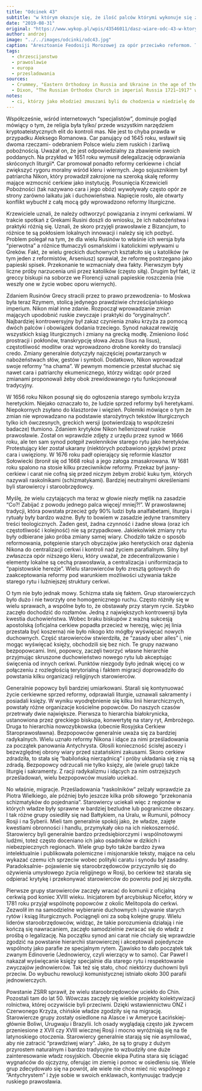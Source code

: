 ```yaml
---
title: "Odcinek 43"
subtitle: "w którym okazuje się, że ilość palców którymi wykonuje się znak krzyża może być kwestią życia i śmierci oraz zaprowadzić nas do Boliwii przez Syberię i Chiny."
date: "2019-08-31"
original: "https://www.wykop.pl/wpis/43546011/dasz-wiare-odc-43-w-ktorym-okazuje-sie-ze-ilosc-pa/"
author: andrzej
image: "../../images/odcinki/odc43.jpg"
caption: "Aresztoanie Feodosiji Morozowej za opór przeciwko reformom. Trzyma ona uniesione dwa palce w geście sprzeciwu"
tags:
  - chrzescijanstwo
  - prawoslawie
  - europa
  - przesladowania
sources:
  - Crummey, "Eastern Orthodoxy in Russia and Ukraine in the age of the Counter-Reformation" w "The Cambridge History of Christianity. Vol. 5, Eastern Christianity"
  - Dixon, "The Russian Orthodox Church in imperial Russia 1721–1917" w "The Cambridge History of Christianity. Vol. 5, Eastern Christianity"
notes:
  - ci, którzy jako młodzież zmuszani byli do chodzenia w niedzielę do kościoła, powinni dziękować Bogu, że nie urodzili się w rodzinie prawosławnych dewotów. Współczesna liturgia trwa nawet do 2 godzin, a historycznie jeszcze dłużej. W połączeniu z pełnym orthrosem i innymi modlitwami niedzielnymi może to być nawet 10 godzin.
---
```


Współcześnie, wśród internetowych “specjalistów”, dominuje pogląd mówiący o tym, że religia była tylko/ przede wszystkim narzędziem kryptoateistycznych elit do kontroli mas. Nie jest to chyba prawda w przypadku Aleksego Romanowa. Car panujący od 1645 roku, wsławił się dwoma rzeczami- odebraniem Polsce wielu ziem ruskich i żarliwą pobożnością. Uważał on, że jest odpowiedzialny za zbawienie swoich poddanych. Na przykład w 1651 roku wymusił delegalizację odprawiania skróconych liturgii\*. Car promował ponadto reformy cerkiewne i chciał zwiększyć rygoru moralny wśród kleru i wiernych. Jego sojusznikiem był patriarcha Nikon, który prowadził zakrojone na szeroką skalę reformy mające wzmocnić cerkiew jako instytucję. Posunięcia Krzewicieli Pobożności (tak nazywano cara i jego obóz) wywoływały często opór ze strony zarówno laikatu jak i duchowieństwa. Napięcie rosło, ale otwarty konflikt wybuchł z całą mocą gdy wprowadzono reformy liturgiczne.

Krzewiciele uznali, że należy odtworzyć powiązania z innymi cerkwiami. W trakcie spotkań z Grekami Rusini doszli do wniosku, że ich nabożeństwa i praktyki różnią się. Uznali, że skoro przyjęli prawosławie z Bizancjum, to różnice te są pokłosiem lokalnych innowacji i należy się ich pozbyć. Problem polegał na tym, że dla wielu Rusinów to właśnie ich wersja była “pierwotna” a różnice tłumaczyli osmańskimi i katolickimi wpływami u Greków. Fakt, że wielu greckich duchownych kształciło się u katolików (w tym jeden z reformistów, Arseniusz) sprawiał, że reformę postrzegano jako papieski spisek. Przekonanie te wzmacniały dwa fakty. Pierwszym były liczne próby narzucenia unii przez katolików (często siłą). Drugim był fakt, iż greccy biskupi na soborze we Florencji uznali papieskie roszczenia (nie weszły one w życie wobec oporu wiernych).

Zdaniem Rusinów Grecy stracili przez to prawo przewodzenia- to Moskwa była teraz Rzymem, stolicą jedynego prawdziwie chrześcijańskiego imperium. Nikon miał inne zdanie. Rozpoczął wprowadzanie zmian mających upodobnić ruskie zwyczaje i praktyki do “oryginalnych”. Najbardziej kontrowersyjny był zakaz czynienia znaku krzyża za pomocą dwóch palców i obowiązek dodania trzeciego. Synod nakazał rewizję wszystkich ksiąg liturgicznych i zmiany na grecką modłę. Zmieniono ilość prostracji i pokłonów, transkrypcję słowa Jezus (Isus na Iisus), częstotliwość modlitw oraz wprowadzono drobne korekty do translacji credo. Zmiany generalnie dotyczyły najczęściej powtarzanych w nabożeństwach słów, gestów i symboli. Dodatkowo, Nikon wprowadzał swoje reformy “na chama”. W pewnym momencie przestał słuchać się nawet cara i patriarchy ekumenicznego, którzy widząc opór przed zmianami proponowali żeby obok zrewidowanego rytu funkcjonował tradycyjny.

W 1656 roku Nikon posunął się do ogłoszenia starego symbolu krzyża heretyckim. Niejako oznaczało to, że ludzie sprzed reformy byli heretykami. Niepokornych zsyłano do klasztorów i więzień. Polemiki mówiące o tym że zmian nie wprowadzano na podstawie starożytnych tekstów liturgicznych tylko ich ówczesnych, greckich wersji (potwierdzają to współcześni badacze) tłumiono. Zdaniem krytyków Nikon hellenizował ruskie prawosławie. Został on wprawdzie zdjęty z urzędu przez synod w 1666 roku, ale ten sam synod potępił zwolenników starego rytu jako heretyków. Protestujący kler został ukarany (niektórych pozbawiono języków) przez cara i uwięziony. W 1676 roku padł opierający się reformie klasztor Sołowiecki (bronił się od 1668 roku) a jego załoga zmasakrowana. W 1681 roku spalono na stosie kilku przeciwników reformy. Przekaz był jasny- cerkiew i carat nie cofną się przed niczym żebym zrobić kuku tym, których nazywali raskolnikami (schizmatykami). Bardziej neutralnymi określeniami byli starowiercy i staroobrzędowcy.

Myślę, że wielu czytających ma teraz w głowie niezły mętlik na zasadzie “Co?! Zabijać z powodu jednego palca więcej/ mniej?!”. W prawosławnej tradycji, która powstała przecież gdy 90% ludzi była analfabetami, liturgia i rytuały były bardzo ważne. Były to bowiem w zasadzie jedyne transmitery treści teologicznych. Żaden gest, żadna czynność i żadne słowa (oraz ich częstotliwość i kolejność) nie są przypadkowe. Jakiekolwiek zmiany rytu były odbierane jako próba zmiany samej wiary. Chodziło także o sposób reformowania, potępienie starych obyczajów jako heretyckich oraz dążenia Nikona do centralizacji cerkwi i kontroli nad życiem parafialnym. Silny był zwłaszcza opór niższego kleru, który uważał, że zdecentralizowanie i elementy lokalne są cechą prawosławia, a centralizacja i uniformizacja to “papistowskie herezje”. Wielu starowierców było zresztą gotowych do zaakceptowania reformy pod warunkiem możliwości używania także starego rytu i luźniejszej struktury cerkwi.

O tym nie było jednak mowy. Schizma stała się faktem. Grup starowierczych było dużo i nie tworzyły one homogenicznego ruchu. Często różniły się w wielu sprawach, a wspólne było to, że obstawały przy starym rycie. Szybko zaczęło dochodzić do rozłamów. Jedną z największych kontrowersji była kwestia duchowieństwa. Wobec braku biskupów z ważną sukcesją apostolską (oficjalna cerkiew popadła przecież w herezję, więc jej linia przestała być koszerna) nie było nikogo kto mógłby wyświęcać nowych duchownych. Część starowierców stwierdziła, że “zasady uber alles” i, nie mogąc wyświęcać księży, obchodzili się bez nich. Te grupy nazwano bezpopowcami. Inni, popowcy, zaczęli tworzyć własne hierarchie przyjmując skruszone duchowieństwo nowego rytu lub akceptując święcenia od innych cerkwi. Punktów niezgody było jednak więcej co w połączeniu z rozległością terytorialną i faktem migracji doprowadziło do powstania kilku organizacji religijnych starowierców.

Generalnie popowcy byli bardziej umiarkowani. Starali się kontynuować życie cerkiewne sprzed reformy, odprawiali liturgie, uznawali sakramenty i posiadali księży. W wyniku wyodrębnienie się kilku linii hierarchicznych, powstały różne organizacje kościelne popowców. Do naszych czasów przetrwały dwie największe. Pierwsza to hierarchia białokrynicka, ustanowiona przez greckiego biskupa, konwertytę na stary ryt, Ambrożego. Druga to hierarchia nowozybkowska (obecnie Rosyjska Cerkiew Staroprawosławna). Bezpopowców generalnie uważa się za bardziej radykalnych. Wielu uznało reformy Nikona i idące za nimi prześladowania za początek panowania Antychrysta. Głosili konieczność ścisłej ascezy i bezwzględnej obrony wiary przed szatańskimi zakusami. Skoro cerkiew zdradziła, to stała się “babilońską nierządnicą” i próby układania się z nią są zdradą. Bezpopowcy odrzucali nie tylko księży, ale (wiele grup) także liturgię i sakramenty. Z racji radykalizmu i idących za nim ostrzejszych prześladowań, wielu bezpopowców musiało uciekać.

No właśnie, migracje. Prześladowania “raskolników” zelżały wprawdzie za Piotra Wielkiego, ale później było jeszcze kilka prób siłowego “przekonania schizmatyków do pojednania”. Starowiercy uciekali więc z regionów w których władze były sprawne w bardziej bezludne lub pograniczne obszary. I tak różne grupy osiedliły się nad Bałtykiem, na Uralu, w Rumunii, północy Rosji i na Syberii. Mieli tam generalnie spokój jako, że władze, zajęte kwestiami obronności i handlu, przymykały oko na ich niekoszerność. Starowiercy byli generalnie bardzo przedsiębiorczymi i wspólnotowymi ludźmi, toteż często doceniano ich jako osadników w dzikich i niebezpiecznych regionach. Wiele grup było także bardzo żywa intelektualnie i publikowała polemiczne i misjonarskie teksty, mające na celu wykazać czemu ich sprzeciw wobec polityki caratu i synodu był zasadny. Paradoksalnie- pojawienie się staroobrzędowców przyczyniło się do ożywienia umysłowego życia religijnego w Rosji, bo cerkiew też starała się odpierać krytykę i przekonywać starowierców do powrotu pod jej skrzydła.

Pierwsze grupy starowierców zaczęły wracać do komunii z oficjalną cerkwią pod koniec XVIII wieku. Inicjatorem był arcybiskup Nicefor, który w 1781 roku przyjął wspólnotę popowców z okolic Melitopola do cerkwi. Zezwolił im na samodzielne wybieranie duchownych i używanie starych rytów i ksiąg liturgicznych. Pociągnęli oni za sobą kolejne grupy. Wielu liderów staroobrzędowców, widząc, że takie porozumienia działają i nie kończą się nawracaniem, zaczęło samodzielnie zwracać się do władz z prośbą o legalizację. Na początku synod ani carat nie chciały się wprawdzie zgodzić na powstanie hierarchii starowierczej i akceptowali pojedyncze wspólnoty jako parafie ze specjalnym rytem. Zjawisko to dało początek tak zwanym Edinoverie (Jednowiercy, czyli wierzący w to samo). Car Paweł I nakazał wyświęcanie księży specjalnie dla starego rytu i respektowanie zwyczajów jednowierców. Tak też się stało, choć niektórzy duchowni byli przeciw. Do wybuchu rewolucji komunistycznej istniało około 300 parafii jednowierczych.

Powstanie ZSRR sprawił, że wielu staroobrzędowców uciekło do Chin. Pozostali tam do lat 50. Wówczas zaczęły się wielkie projekty kolektywizacji rolnictwa, której oczywiście byli przeciwni. Dzięki wstawiennictwu ONZ i Czerwonego Krzyża, chińskie władze zgodziły się na migrację. Starowiercze grupy zostały osiedlone na Alasce i w Ameryce Łacińskiej- głównie Boliwi, Urugwaju i Brazylii. Ich osady wyglądają często jak żywcem przeniesione z XVII czy XVIII wiecznej Rosji i mocno wyróżniają się na tle latynoskiego otoczenia. Starowiercy generalnie starają się nie asymilować, aby nie zatracić “prawdziwej wiary”. Jako, że są to grupy z dużym przyrostem naturalnym i bardzo tradycyjne to wzbudziły one duże zainteresowanie władz rosyjskich. Obecnie ekipa Putina stara się ściągać wygnańców do ojczyzny, oferując im ziemię i pomoc w osiedleniu się. Wiele grup zdecydowało się na powrót, ale wiele nie chce mieć nic wspólnego z “Antychrystem” i żyje sobie w swoich enklawach, kontynuując tradycje ruskiego prawosławia.
